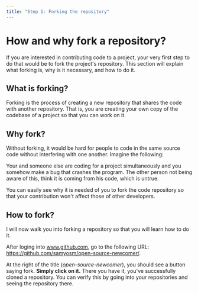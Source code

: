 ```yaml
---
title: "Step 1: Forking the repository"
---
```


# How and why fork a repository?

If you are interested in contributing code to a project, your very first step to
do that would be to fork the project's repository. This section will explain
what forking is, why is it necessary, and how to do it.

## What is forking?

Forking is the process of creating a new repository that shares the code with
another repository. That is, you are creating your own copy of the codebase of a
project so that you can work on it.

## Why fork?

Without forking, it would be hard for people to code in the same source code
without interfering with one another. Imagine the following:

Your and someone else are coding for a project simultaneously and you somehow
make a bug that crashes the program. The other person not being aware of this,
think it is coming from his code, which is untrue.

You can easily see why it is needed of you to fork the code repository so that
your contribution won't affect those of other developers.

## How to fork?

I will now walk you into forking a repository so that you will learn how to do
it.

After loging into www.github.com, go to the following URL:
https://github.com/samyosm/open-source-newcomer/.

At the right of the title (_open-source-newcomer_), you should see a button
saying fork. **Simply click on it.** There you have it, you've successfully
cloned a repository. You can verify this by going into your repositories and
seeing the repository there.
